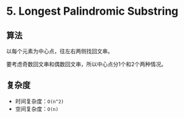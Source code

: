 # 5. Longest Palindromic Substring
## 算法
以每个元素为中心点，往左右两侧找回文串。

要考虑奇数回文串和偶数回文串，所以中心点分1个和2个两种情况。

## 复杂度
- 时间复杂度：`O(n^2)`
- 空间复杂度：`O(n)`
